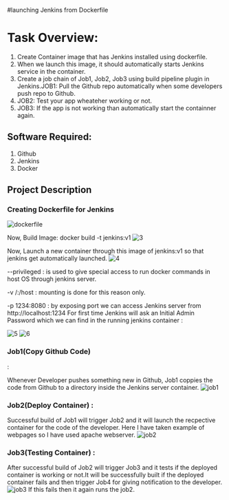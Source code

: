 #launching Jenkins from Dockerfile
<h1>Task Overview:</h1>
<ol>
<li>Create Container image that has Jenkins installed using dockerfile.</li>
<li>When we launch this image, it should automatically starts Jenkins service in the container.</li>
<li>Create a job chain of Job1, Job2, Job3 using build pipeline plugin in Jenkins.</li.
<li>JOB1: Pull the Github repo automatically when some developers push repo to Github.</li>
<li> JOB2: Test your app wheateher working or not.</li>
<li> JOB3: If the app is not working than automatically start the containner again.</li>
</ol>

<h2>Software Required:</h2>
<ol>
<li>Github</li>
<li>Jenkins</li>
<li>Docker</li>
</ol>

<h2>Project Description</h2>
<h3>Creating Dockerfile for Jenkins</h3>
 
![dockerfile](https://raw.githubusercontent.com/yashbajpai98/task2LW/master/task2-images/dockerfile.PNG)

Now, Build Image: docker build -t jenkins:v1
 ![3](https://raw.githubusercontent.com/yashbajpai98/task2LW/master/task2-images/3.PNG)
 
Now, Launch a new container through this image of jenkins:v1 so that jenkins get automatically launched.
 ![4](https://raw.githubusercontent.com/yashbajpai98/task2LW/master/task2-images/4.PNG)
 
 --privileged : is used to give special access to run docker commands in host OS through jenkins server.

-v /:/host : mounting is done for this reason only.

-p 1234:8080 :  by exposing port we can access Jenkins server from http://localhost:1234
For first time Jenkins will ask an Initial Admin Password which we can find in the running jenkins container :

 ![5](https://raw.githubusercontent.com/yashbajpai98/task2LW/master/task2-images/5.PNG)
 ![6](https://raw.githubusercontent.com/yashbajpai98/task2LW/master/task2-images/6.PNG)
 
 <h3>Job1(Copy Github Code)</h3> :

Whenever Developer pushes something new in Github, Job1 coppies the code from Github to a directory inside the Jenkins server container.
 ![job1](https://raw.githubusercontent.com/yashbajpai98/task2LW/master/task2-images/job1.PNG)
 
<h3> Job2(Deploy Container) :</h3>

Successful build of Job1 will trigger Job2 and it will launch the recpective container for the code of the developer. Here I have taken example of webpages so I have used apache webserver.
 ![job2](https://raw.githubusercontent.com/yashbajpai98/task2LW/master/task2-images/job2.PNG)

<h3>Job3(Testing Container) :</h3>

After successful build of Job2 will trigger Job3 and it tests if the deployed container is working or not.It will be successfully built if the deployed container fails and then trigger Job4 for giving notification to the developer.
 ![job3](https://raw.githubusercontent.com/yashbajpai98/task2LW/master/task2-images/job3.PNG)
 If this fails then it again runs the job2.
 

